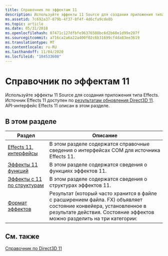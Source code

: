 ```yaml
---
title: Справочник по эффектам 11
description: Используйте эффекты 11 Source для создания приложения типа Effects. Источник Effects 11 доступен по результатам обновления Direct3D 11. API-интерфейс Effects 11 описан в этом разделе.
ms.assetid: 7c692a37-879b-4f37-8f4f-4d6cfa9cde8b
ms.topic: article
ms.date: 05/31/2018
ms.openlocfilehash: 07471c127dfbfe96376508bc6d2b60e1d99e207f
ms.sourcegitcommit: a716ca2a6a22a400f02c6b31699cf4da83ee3619
ms.translationtype: MT
ms.contentlocale: ru-RU
ms.lasthandoff: 11/04/2020
ms.locfileid: "104533608"
---
```

# <a name="effects-11-reference"></a>Справочник по эффектам 11

Используйте эффекты 11 Source для создания приложения типа Effects. Источник Effects 11 доступен по [результатам обновления Direct3D 11](https://github.com/Microsoft/FX11). API-интерфейс Effects 11 описан в этом разделе.


## <a name="in-this-section"></a>В этом разделе



| Раздел                                                                                 | Описание                                                                                                                                                                                   |
|---------------------------------------------------------------------------------------|-----------------------------------------------------------------------------------------------------------------------------------------------------------------------------------------------|
| [Effects 11, интерфейсы](d3d11-graphics-reference-effects11-interfaces.md)<br/> | В этом разделе содержатся справочные сведения о интерфейсах COM для источника Effects 11. <br/>                                                             |
| [Эффекты 11 функций](d3d11-graphics-reference-effects11-functions.md)<br/>   | В этом разделе содержатся сведения о функциях эффектов 11.<br/>                                                                                                                  |
| [Эффекты с 11 по структурам](d3d11-graphics-reference-effects11-structures.md)<br/> | В этом разделе содержатся сведения о структурах эффектов 11.<br/>                                                                                                                 |
| [Формат эффектов](d3d11-effect-format.md)<br/>                                   | Результат (который часто хранится в файле с расширением файла. FX) объявляет состояние конвейера, установленное в результате действия. Состояние эффектов можно разделить на три категории:<br/> |



 

## <a name="related-topics"></a>См. также

<dl> <dt>

[Справочник по Direct3D 11](atoc-d3d11-graphics-reference.md)
</dt> </dl>

 

 





